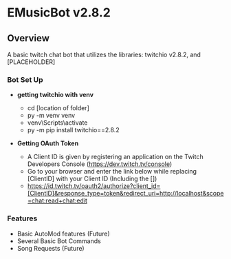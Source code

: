 # EMusicBot v2.8.2

## Overview
A basic twitch chat bot that utilizes the libraries: twitchio v2.8.2, and [PLACEHOLDER]

### Bot Set Up
- **getting twitchio with venv**
  - cd [location of folder]
  - py -m venv venv
  - venv\Scripts\activate
  - py -m pip install twitchio==2.8.2

- **Getting OAuth Token**
  - A Client ID is given by registering an application on the Twitch Developers Console (https://dev.twitch.tv/console)
  - Go to your browser and enter the link below while replacing [ClientID] with your Client ID (Including the [])
  - https://id.twitch.tv/oauth2/authorize?client_id=[ClientID]&response_type=token&redirect_uri=http://localhost&scope=chat:read+chat:edit

### Features
- Basic AutoMod features (Future)
- Several Basic Bot Commands 
- Song Requests (Future)



